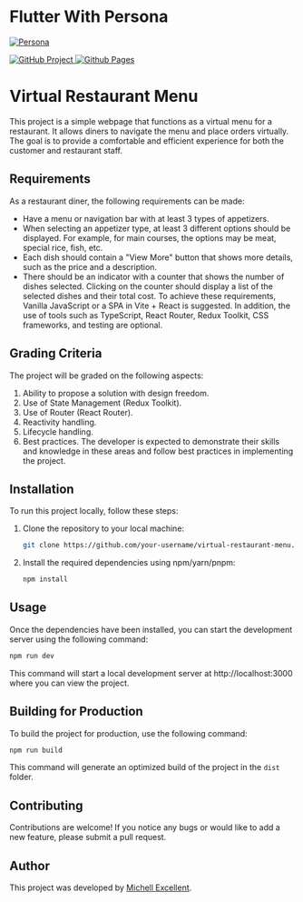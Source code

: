 # Flutter With Persona
[![Persona](https://e0.pxfuel.com/wallpapers/463/12/desktop-wallpaper-cafe-powerpoint-background-italy-cafe-menu.jpg)](https://google.com/)

[![GitHub Project](https://img.shields.io/badge/github-%23121011.svg?style=for-the-badge&logo=github&logoColor=white) ](https://github.com/Miyo-Excellent/order-bite) [![Github Pages](https://img.shields.io/badge/github%20pages-121013?style=for-the-badge&logo=github&logoColor=white)](https://google.com)

# Virtual Restaurant Menu
This project is a simple webpage that functions as a virtual menu for a restaurant. It allows diners to navigate the menu and place orders virtually. The goal is to provide a comfortable and efficient experience for both the customer and restaurant staff.

## Requirements
As a restaurant diner, the following requirements can be made:

 - Have a menu or navigation bar with at least 3 types of appetizers.
 - When selecting an appetizer type, at least 3 different options should be displayed. For example, for main courses, the options may be meat, special rice, fish, etc.
 - Each dish should contain a "View More" button that shows more details, such as the price and a description.
 - There should be an indicator with a counter that shows the number of dishes selected. Clicking on the counter should display a list of the selected dishes and their total cost.
To achieve these requirements, Vanilla JavaScript or a SPA in Vite + React is suggested. In addition, the use of tools such as TypeScript, React Router, Redux Toolkit, CSS frameworks, and testing are optional.

## Grading Criteria
The project will be graded on the following aspects:
 1. Ability to propose a solution with design freedom.
 2. Use of State Management (Redux Toolkit).
 3. Use of Router (React Router).
 4. Reactivity handling.
 5. Lifecycle handling.
 6. Best practices.
The developer is expected to demonstrate their skills and knowledge in these areas and follow best practices in implementing the project.

## Installation
To run this project locally, follow these steps:

 1. Clone the repository to your local machine:
    ```bash 
    git clone https://github.com/your-username/virtual-restaurant-menu.git
    ```
 2. Install the required dependencies using npm/yarn/pnpm:
    ```bash
    npm install
    ```
## Usage
Once the dependencies have been installed, you can start the development server using the following command:
```bash
npm run dev
```
This command will start a local development server at http://localhost:3000 where you can view the project.

## Building for Production
To build the project for production, use the following command:
```bash
npm run build
```
This command will generate an optimized build of the project in the `dist` folder.


## Contributing
Contributions are welcome! If you notice any bugs or would like to add a new feature, please submit a pull request.

## Author
This project was developed by [Michell Excellent](https://github.com/Miyo-Excellent).